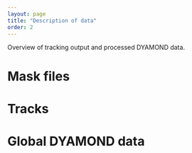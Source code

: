 ```yaml
---
layout: page
title: "Description of data"
order: 2
---
```


Overview of tracking output and processed DYAMOND data.

# Mask files

# Tracks

# Global DYAMOND data 



